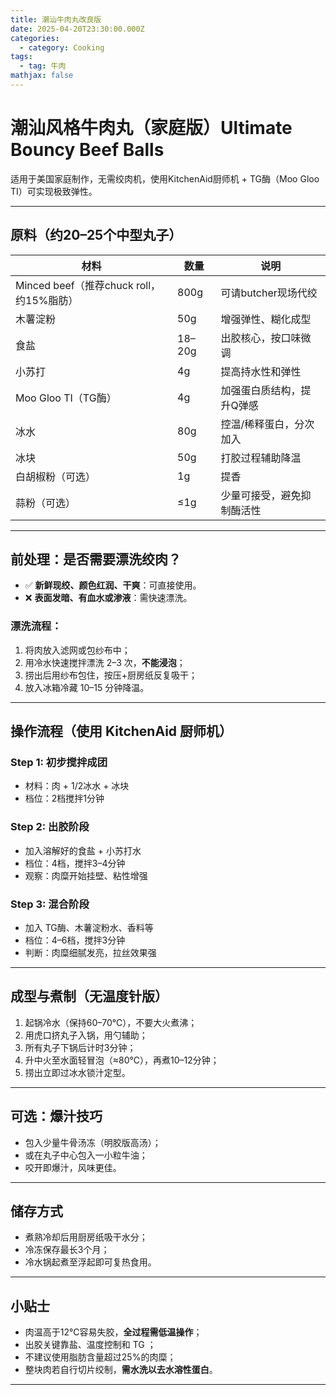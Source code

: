 ```yaml
---
title: 潮汕牛肉丸改良版
date: 2025-04-20T23:30:00.000Z
categories:
  - category: Cooking
tags:
  - tag: 牛肉
mathjax: false
---
```

# 潮汕风格牛肉丸（家庭版）Ultimate Bouncy Beef Balls

适用于美国家庭制作，无需绞肉机，使用KitchenAid厨师机 + TG酶（Moo Gloo TI）可实现极致弹性。

---

## 原料（约20–25个中型丸子）

| 材料            | 数量   | 说明                          |
|-----------------|--------|-------------------------------|
| Minced beef（推荐chuck roll，约15%脂肪） | 800g   | 可请butcher现场代绞           |
| 木薯淀粉         | 50g    | 增强弹性、糊化成型            |
| 食盐            | 18–20g | 出胶核心，按口味微调          |
| 小苏打          | 4g     | 提高持水性和弹性              |
| Moo Gloo TI（TG酶）| 4g     | 加强蛋白质结构，提升Q弹感     |
| 冰水            | 80g    | 控温/稀释蛋白，分次加入        |
| 冰块            | 50g    | 打胶过程辅助降温              |
| 白胡椒粉（可选） | 1g     | 提香                           |
| 蒜粉（可选）     | ≤1g    | 少量可接受，避免抑制酶活性     |

---

## 前处理：是否需要漂洗绞肉？

- ✅ **新鲜现绞、颜色红润、干爽**：可直接使用。
- ❌ **表面发暗、有血水或渗液**：需快速漂洗。

### 漂洗流程：
1. 将肉放入滤网或包纱布中；
2. 用冷水快速搅拌漂洗 2–3 次，**不能浸泡**；
3. 捞出后用纱布包住，按压+厨房纸反复吸干；
4. 放入冰箱冷藏 10–15 分钟降温。

---

## 操作流程（使用 KitchenAid 厨师机）

### Step 1: 初步搅拌成团
- 材料：肉 + 1/2冰水 + 冰块
- 档位：2档搅拌1分钟

### Step 2: 出胶阶段
- 加入溶解好的食盐 + 小苏打水
- 档位：4档，搅拌3–4分钟
- 观察：肉糜开始挂壁、粘性增强

### Step 3: 混合阶段
- 加入 TG酶、木薯淀粉水、香料等
- 档位：4–6档，搅拌3分钟
- 判断：肉糜细腻发亮，拉丝效果强

---

## 成型与煮制（无温度针版）

1. 起锅冷水（保持60–70℃），不要大火煮沸；
2. 用虎口挤丸子入锅，用勺辅助；
3. 所有丸子下锅后计时3分钟；
4. 升中火至水面轻冒泡（≈80℃），再煮10–12分钟；
5. 捞出立即过冰水锁汁定型。

---

## 可选：爆汁技巧

- 包入少量牛骨汤冻（明胶版高汤）；
- 或在丸子中心包入一小粒牛油；
- 咬开即爆汁，风味更佳。

---

## 储存方式

- 煮熟冷却后用厨房纸吸干水分；
- 冷冻保存最长3个月；
- 冷水锅起煮至浮起即可复热食用。

---

## 小贴士

- 肉温高于12℃容易失胶，**全过程需低温操作**；
- 出胶关键靠盐、温度控制和 TG ；
- 不建议使用脂肪含量超过25%的肉糜；
- 整块肉若自行切片绞制，**需水洗以去水溶性蛋白**。

---
